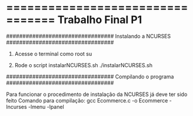 =================================
        Trabalho Final P1
=================================

#################################
      Instalando a NCURSES
#################################

1) Acesse o terminal como root
su

2) Rode o script instalarNCURSES.sh
./instalarNCURSES.sh

#################################
      Compilando o programa
#################################

Para funcionar o procedimento de instalação da NCURSES já deve ter sido feito
Comando para compilação: gcc Ecommerce.c -o Ecommerce -lncurses -lmenu -lpanel
